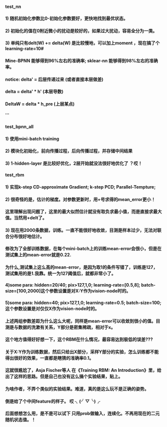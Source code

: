 #### test_nn
#### 1) 随机初始化参数比0-初始化参数要好，更快地找到最优状态。
#### 2) 初始化的值在0附近微小的扰动是较好的，如果过大扰动，容易全分为一类。
#### 3) 单纯只有delt(W) += delta(W) 是比较慢地，可以加上moment ，现在搞了个learning-rate=10#
#### Mine-BPNN 能够得到96%左右的准确率; sklear-nn 能够得到98%左右的准确率。

#### notice: delta' = 后层传递过来  (或者直接本层做差)
####         delta  = delta' * h'   (本层导数)
####         DeltaW = delta * h_pre (上层某点)
'''

#### test_bpnn_all
#### 1) 使用mini-batch training 
#### 2) 模块化初始化，前向传播过程，后向传播过程，并存储中间结果 
#### 3) 1-hidden-layer 是比较好优化，2层开始就没法很好地优化了 ？哎！



#### test_rbm
#### 1) 实现k-step CD-approximate Gradient; k-step PCD; Parallel-Tempture;
#### 2) 很奇怪的是，估计的梯度。对参数更新时，用+号求得的mean_error更小！
####    这里理解出现问题了，这里的最大似然估计就没有取负求最小值，而是直接求最大值。当然用+delt了。
#### 3) 现在用2000条数据，训练。一直不能很好地收敛，目测是样本过少，无法对联合分布很好地估计。
####    修改为了全部训练数据，在每个mini-batch上的训练mean-error会很小，但是在测试集上的mean-error就是0.22.
####    为什么,测试集上这么高的mean-error，是因为取1的条件写错了，训练是127，测试集用的是1.我靠。统一为127阈值后，就都非常小了。
#### 4)some para: hidden=20/40; pix>127,1,0; learning-rate=[0.5,8]; batch-size=[100,2000]这个参数设置是对X:Y作为vision-node时的。
#### 5)some para: hidden=40;    pix>127,1,0; learning-rate=0.5;     batch-size=100; 这个参数设置是对仅仅X作为vision-node时的。
####   上述两组参数差距为什么这么大呢，同样是mean-error可以收敛到很小的值。目测是与数据的洗漱有关系，Y部分是密集稀疏，相对于x。
####   这个地方值得好好想一下，这个RBM在什么情况，最容易达到极低的误差???


#### 关于X:Y作为训练数据，然后只给出X部分，采样Y部分的实验，怎么训练都不能得出很好的效果，一直都是瞎猜的准确率0.1。
#### 这就很尴尬了，Asja Fischer等人 在《Training RBM: An Introduction》里，给出了这样的思路。但是自己也没有这么搞个实验结果，贴上。
#### 为啥作者，不弄个类似的实验结果。难道，真的是这么玩不是正确的姿势。
#### 倒是给了个中间feature的样子。 哎 ╮(╯▽╰)╭
#### 后面想想怎么用，是不是可以试下 只用prob做输入，连续化。不再用现在的二元随机状态值。！
